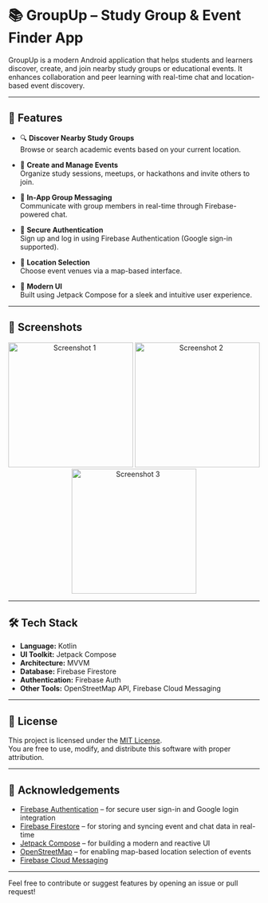 # 📚 GroupUp – Study Group & Event Finder App

GroupUp is a modern Android application that helps students and learners discover, create, and join nearby study groups or educational events. It enhances collaboration and peer learning with real-time chat and location-based event discovery.

---

## 🚀 Features

- 🔍 **Discover Nearby Study Groups**  
  Browse or search academic events based on your current location.

- 🧠 **Create and Manage Events**  
  Organize study sessions, meetups, or hackathons and invite others to join.

- 💬 **In-App Group Messaging**  
  Communicate with group members in real-time through Firebase-powered chat.

- 🔐 **Secure Authentication**  
  Sign up and log in using Firebase Authentication (Google sign-in supported).

- 📍 **Location Selection**  
  Choose event venues via a map-based interface.

- 📱 **Modern UI**  
  Built using Jetpack Compose for a sleek and intuitive user experience.

---

## 📸 Screenshots

<p align="center">
  <img src="https://github.com/user-attachments/assets/8b728466-5c5d-450f-9d0b-a17bcd7f0309" alt="Screenshot 1" width="250"/>
  <img src="https://github.com/user-attachments/assets/7f852a61-4102-42ba-994d-2d2d78098b1f" alt="Screenshot 2" width="250"/>
  <img src="https://github.com/user-attachments/assets/5a800266-f50f-405c-bf7b-cf302aaad58f" alt="Screenshot 3" width="250"/>
</p>


---

## 🛠️ Tech Stack

- **Language:** Kotlin  
- **UI Toolkit:** Jetpack Compose  
- **Architecture:** MVVM  
- **Database:** Firebase Firestore  
- **Authentication:** Firebase Auth  
- **Other Tools:** OpenStreetMap API, Firebase Cloud Messaging

---

## 📄 License

This project is licensed under the [MIT License](https://opensource.org/licenses/MIT).  
You are free to use, modify, and distribute this software with proper attribution.

---

## 🙌 Acknowledgements

- [Firebase Authentication](https://firebase.google.com/docs/auth) – for secure user sign-in and Google login integration  
- [Firebase Firestore](https://firebase.google.com/docs/firestore) – for storing and syncing event and chat data in real-time  
- [Jetpack Compose](https://developer.android.com/jetpack/compose) – for building a modern and reactive UI  
- [OpenStreetMap](https://www.openstreetmap.org/) – for enabling map-based location selection of events  
- [Firebase Cloud Messaging](https://firebase.google.com/docs/cloud-messaging) 

---

Feel free to contribute or suggest features by opening an issue or pull request!

